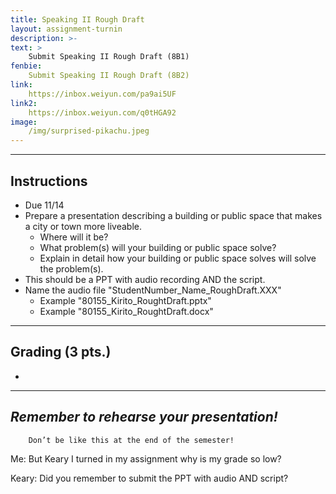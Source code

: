 ```yaml
---
title: Speaking II Rough Draft
layout: assignment-turnin
description: >-
text: >
    Submit Speaking II Rough Draft (8B1)
fenbie:
    Submit Speaking II Rough Draft (8B2)
link: 
    https://inbox.weiyun.com/pa9ai5UF
link2:
    https://inbox.weiyun.com/q0tHGA92
image: 
    /img/surprised-pikachu.jpeg
---
```

---
## Instructions
* Due 11/14
* Prepare a presentation describing a building or public space that makes a city or town more liveable.
	* Where will it be?
	* What problem(s) will your building or public space solve?
	* Explain in detail how your building or public space solves will solve the problem(s).
* This should be a PPT with audio recording AND the script.
* Name the audio file "StudentNumber_Name_RoughDraft.XXX"
    * Example "80155_Kirito_RoughtDraft.pptx"
    * Example "80155_Kirito_RoughtDraft.docx"

---
## Grading (3 pts.)
* 
---
## ***Remember to rehearse your presentation!***

        Don’t be like this at the end of the semester!

Me: But Keary I turned in my assignment why is my grade so low?

Keary: Did you remember to submit the PPT with audio AND script?